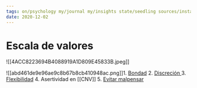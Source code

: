 ```yaml
---
tags: on/psychology my/journal my/insights state/seedling sources/instagram/patripsicologa
date: 2020-12-02
---
```

# Escala de valores

![[4ACC8223694B4088919A1D809E45833B.jpeg]]

![[abd461de9e96ae9c8b67b8cb410948ac.png]]1. [Bondad](https://youtu.be/iAXLqKc3BcA)
2. [Discreción ](https://youtu.be/urbZPazGmno)
3. [Flexibilidad](https://youtu.be/-DnbUKdrMF4)
4. Asertividad en [[CNV]]
5. [Evitar malpensar](https://www.youtube.com/watch?v=OV34DB_ZKsI&feature=share)
